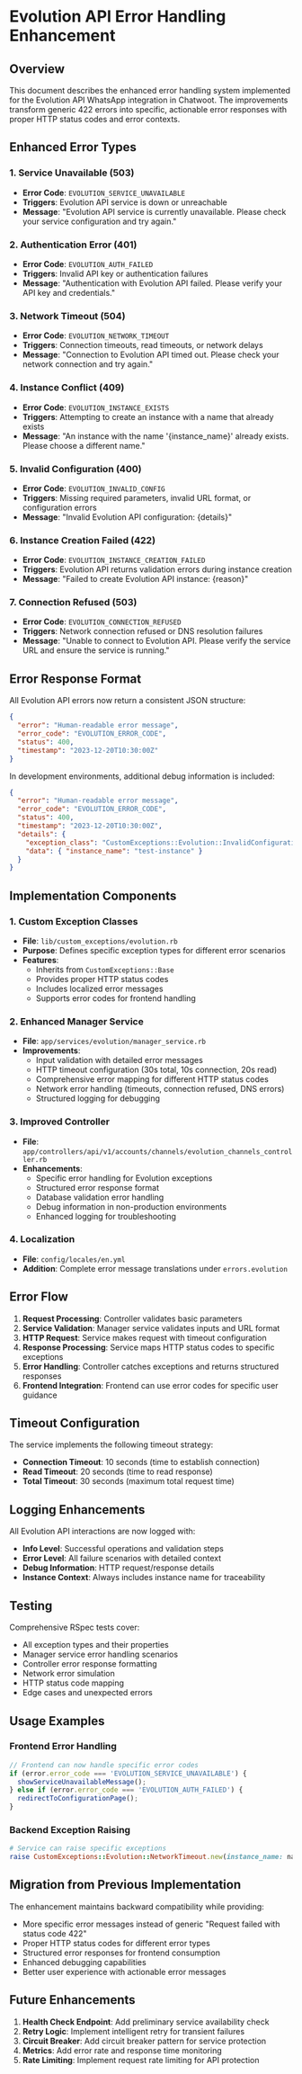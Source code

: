 # Evolution API Error Handling Enhancement

## Overview

This document describes the enhanced error handling system implemented for the Evolution API WhatsApp integration in Chatwoot. The improvements transform generic 422 errors into specific, actionable error responses with proper HTTP status codes and error contexts.

## Enhanced Error Types

### 1. Service Unavailable (503)
- **Error Code**: `EVOLUTION_SERVICE_UNAVAILABLE`
- **Triggers**: Evolution API service is down or unreachable
- **Message**: "Evolution API service is currently unavailable. Please check your service configuration and try again."

### 2. Authentication Error (401)
- **Error Code**: `EVOLUTION_AUTH_FAILED`
- **Triggers**: Invalid API key or authentication failures
- **Message**: "Authentication with Evolution API failed. Please verify your API key and credentials."

### 3. Network Timeout (504)
- **Error Code**: `EVOLUTION_NETWORK_TIMEOUT`
- **Triggers**: Connection timeouts, read timeouts, or network delays
- **Message**: "Connection to Evolution API timed out. Please check your network connection and try again."

### 4. Instance Conflict (409)
- **Error Code**: `EVOLUTION_INSTANCE_EXISTS`
- **Triggers**: Attempting to create an instance with a name that already exists
- **Message**: "An instance with the name '{instance_name}' already exists. Please choose a different name."

### 5. Invalid Configuration (400)
- **Error Code**: `EVOLUTION_INVALID_CONFIG`
- **Triggers**: Missing required parameters, invalid URL format, or configuration errors
- **Message**: "Invalid Evolution API configuration: {details}"

### 6. Instance Creation Failed (422)
- **Error Code**: `EVOLUTION_INSTANCE_CREATION_FAILED`
- **Triggers**: Evolution API returns validation errors during instance creation
- **Message**: "Failed to create Evolution API instance: {reason}"

### 7. Connection Refused (503)
- **Error Code**: `EVOLUTION_CONNECTION_REFUSED`
- **Triggers**: Network connection refused or DNS resolution failures
- **Message**: "Unable to connect to Evolution API. Please verify the service URL and ensure the service is running."

## Error Response Format

All Evolution API errors now return a consistent JSON structure:

```json
{
  "error": "Human-readable error message",
  "error_code": "EVOLUTION_ERROR_CODE",
  "status": 400,
  "timestamp": "2023-12-20T10:30:00Z"
}
```

In development environments, additional debug information is included:

```json
{
  "error": "Human-readable error message",
  "error_code": "EVOLUTION_ERROR_CODE",
  "status": 400,
  "timestamp": "2023-12-20T10:30:00Z",
  "details": {
    "exception_class": "CustomExceptions::Evolution::InvalidConfiguration",
    "data": { "instance_name": "test-instance" }
  }
}
```

## Implementation Components

### 1. Custom Exception Classes
- **File**: `lib/custom_exceptions/evolution.rb`
- **Purpose**: Defines specific exception types for different error scenarios
- **Features**:
  - Inherits from `CustomExceptions::Base`
  - Provides proper HTTP status codes
  - Includes localized error messages
  - Supports error codes for frontend handling

### 2. Enhanced Manager Service
- **File**: `app/services/evolution/manager_service.rb`
- **Improvements**:
  - Input validation with detailed error messages
  - HTTP timeout configuration (30s total, 10s connection, 20s read)
  - Comprehensive error mapping for different HTTP status codes
  - Network error handling (timeouts, connection refused, DNS errors)
  - Structured logging for debugging

### 3. Improved Controller
- **File**: `app/controllers/api/v1/accounts/channels/evolution_channels_controller.rb`
- **Enhancements**:
  - Specific error handling for Evolution exceptions
  - Structured error response format
  - Database validation error handling
  - Debug information in non-production environments
  - Enhanced logging for troubleshooting

### 4. Localization
- **File**: `config/locales/en.yml`
- **Addition**: Complete error message translations under `errors.evolution`

## Error Flow

1. **Request Processing**: Controller validates basic parameters
2. **Service Validation**: Manager service validates inputs and URL format
3. **HTTP Request**: Service makes request with timeout configuration
4. **Response Processing**: Service maps HTTP status codes to specific exceptions
5. **Error Handling**: Controller catches exceptions and returns structured responses
6. **Frontend Integration**: Frontend can use error codes for specific user guidance

## Timeout Configuration

The service implements the following timeout strategy:
- **Connection Timeout**: 10 seconds (time to establish connection)
- **Read Timeout**: 20 seconds (time to read response)
- **Total Timeout**: 30 seconds (maximum total request time)

## Logging Enhancements

All Evolution API interactions are now logged with:
- **Info Level**: Successful operations and validation steps
- **Error Level**: All failure scenarios with detailed context
- **Debug Information**: HTTP request/response details
- **Instance Context**: Always includes instance name for traceability

## Testing

Comprehensive RSpec tests cover:
- All exception types and their properties
- Manager service error handling scenarios
- Controller error response formatting
- Network error simulation
- HTTP status code mapping
- Edge cases and unexpected errors

## Usage Examples

### Frontend Error Handling
```javascript
// Frontend can now handle specific error codes
if (error.error_code === 'EVOLUTION_SERVICE_UNAVAILABLE') {
  showServiceUnavailableMessage();
} else if (error.error_code === 'EVOLUTION_AUTH_FAILED') {
  redirectToConfigurationPage();
}
```

### Backend Exception Raising
```ruby
# Service can raise specific exceptions
raise CustomExceptions::Evolution::NetworkTimeout.new(instance_name: name)
```

## Migration from Previous Implementation

The enhancement maintains backward compatibility while providing:
- More specific error messages instead of generic "Request failed with status code 422"
- Proper HTTP status codes for different error types
- Structured error responses for frontend consumption
- Enhanced debugging capabilities
- Better user experience with actionable error messages

## Future Enhancements

1. **Health Check Endpoint**: Add preliminary service availability check
2. **Retry Logic**: Implement intelligent retry for transient failures
3. **Circuit Breaker**: Add circuit breaker pattern for service protection
4. **Metrics**: Add error rate and response time monitoring
5. **Rate Limiting**: Implement request rate limiting for API protection